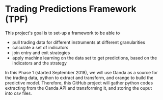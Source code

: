 # Trading Predictions Framework (TPF)

This project's goal is to set-up a framework to be able to 
- pull trading data for different instruments at different granularities
- calculate a set of indicators
- join entry and exit strategies
- apply machine learning on the data set to get predictions, based on the indicators and the strategy

In this Phase 1 (started September 2018), we will use Oanda as a source for the trading data, python to extract and transform, and orange to build the predictive model.
Therefore, this GitHub project will gather python codes extracting from the Oanda API and transforming it, and storing the ouput into csv files.
